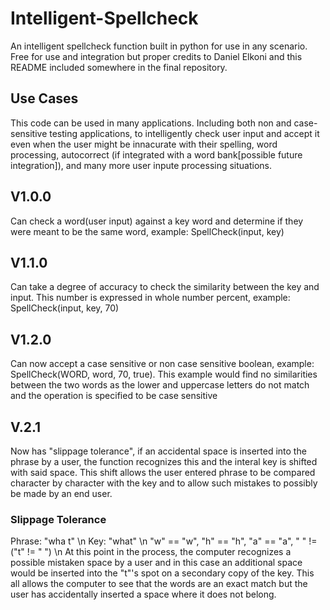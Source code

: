 # Intelligent-Spellcheck
An intelligent spellcheck function built in python for use in any scenario. Free for use and integration but proper credits to Daniel Elkoni and this README included somewhere in the final repository.
## Use Cases
This code can be used in many applications. Including both non and case-sensitive testing applications, to intelligently check user input and accept it even when the user might be innacurate with their spelling, word processing, autocorrect (if integrated with a word bank[possible future integration]), and many more user inpute processing situations.
## V1.0.0
Can check a word(user input) against a key word and determine if they were meant to be the same word, example: SpellCheck(input, key)
## V1.1.0
Can take a degree of accuracy to check the similarity between the key and input. This number is expressed in whole number percent, example: SpellCheck(input, key, 70)
## V1.2.0
Can now accept a case sensitive or non case sensitive boolean, example: SpellCheck(WORD, word, 70, true). This example would find no similarities between the two words as the lower and uppercase letters do not match and the operation is specified to be case sensitive
## V.2.1
Now has "slippage tolerance", if an accidental space is inserted into the phrase by a user, the function recognizes this and the interal key is shifted with said space. This shift allows the user entered phrase to be compared character by character with the key and to allow such mistakes to possibly be made by an end user.
### Slippage Tolerance
Phrase: "wha t" \n
Key: "what" \n
"w" == "w", "h" == "h", "a" == "a", " " != ("t" != " ") \n
At this point in the process, the computer recognizes a possible mistaken space by a user and in this case an additional space would be inserted into the "t"'s spot on a secondary copy of the key. This all allows the computer to see that the words are an exact match but the user has accidentally inserted a space where it does not belong.
